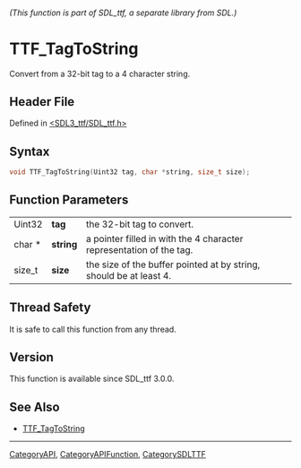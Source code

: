 ###### (This function is part of SDL_ttf, a separate library from SDL.)
# TTF_TagToString

Convert from a 32-bit tag to a 4 character string.

## Header File

Defined in [<SDL3_ttf/SDL_ttf.h>](https://github.com/libsdl-org/SDL_ttf/blob/main/include/SDL3_ttf/SDL_ttf.h)

## Syntax

```c
void TTF_TagToString(Uint32 tag, char *string, size_t size);
```

## Function Parameters

|        |            |                                                                     |
| ------ | ---------- | ------------------------------------------------------------------- |
| Uint32 | **tag**    | the 32-bit tag to convert.                                          |
| char * | **string** | a pointer filled in with the 4 character representation of the tag. |
| size_t | **size**   | the size of the buffer pointed at by string, should be at least 4.  |

## Thread Safety

It is safe to call this function from any thread.

## Version

This function is available since SDL_ttf 3.0.0.

## See Also

- [TTF_TagToString](TTF_TagToString)

----
[CategoryAPI](CategoryAPI), [CategoryAPIFunction](CategoryAPIFunction), [CategorySDLTTF](CategorySDLTTF)

